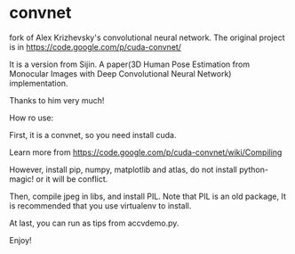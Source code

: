 # convnet
fork of Alex Krizhevsky's convolutional neural network. The original project is in https://code.google.com/p/cuda-convnet/

It is a version from Sijin. A paper(3D Human Pose Estimation from Monocular Images with Deep Convolutional Neural Network) implementation.

Thanks to him very much!

How ro use:

First, it is a convnet, so you need install cuda.

Learn more from https://code.google.com/p/cuda-convnet/wiki/Compiling

However, install pip, numpy, matplotlib and atlas, do not install python-magic! or it will be conflict.

Then, compile jpeg in libs, and install PIL. Note that PIL is an old package, It is recommended that you use virtualenv to install.

At last, you can run as tips from accvdemo.py.

Enjoy!
